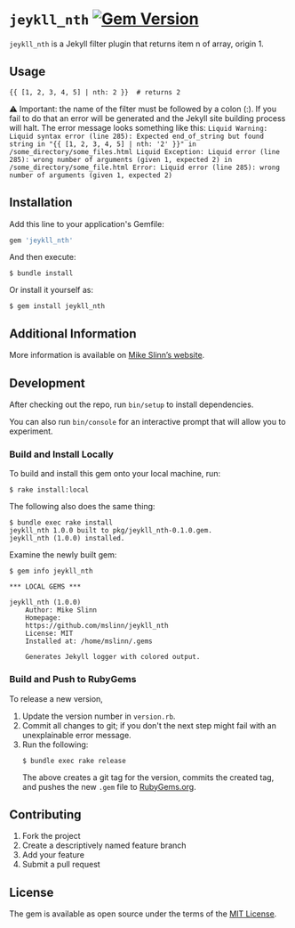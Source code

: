 `jeykll_nth`
[![Gem Version](https://badge.fury.io/rb/jeykll_nth.svg)](https://badge.fury.io/rb/jeykll_nth)
===========

`jeykll_nth` is a Jekyll filter plugin that returns item n of array, origin 1.

## Usage

```
{{ [1, 2, 3, 4, 5] | nth: 2 }}  # returns 2
```
:warning: Important: the name of the filter must be followed by a colon (:). If you fail to do that an error will be generated and the Jekyll site building process will halt. The error message looks something like this: `Liquid Warning: Liquid syntax error (line 285): Expected end_of_string but found string in "{{ [1, 2, 3, 4, 5] | nth: '2' }}" in /some_directory/some_files.html Liquid Exception: Liquid error (line 285): wrong number of arguments (given 1, expected 2) in /some_directory/some_file.html Error: Liquid error (line 285): wrong number of arguments (given 1, expected 2)`


## Installation

Add this line to your application's Gemfile:

```ruby
gem 'jeykll_nth'
```

And then execute:

    $ bundle install

Or install it yourself as:

    $ gem install jeykll_nth


## Additional Information
More information is available on
[Mike Slinn&rsquo;s website](https://www.mslinn.com/blog/2020/10/03/jekyll-plugins.html).


## Development

After checking out the repo, run `bin/setup` to install dependencies.

You can also run `bin/console` for an interactive prompt that will allow you to experiment.


### Build and Install Locally
To build and install this gem onto your local machine, run:
```shell
$ rake install:local
```

The following also does the same thing:
```shell
$ bundle exec rake install
jeykll_nth 1.0.0 built to pkg/jeykll_nth-0.1.0.gem.
jeykll_nth (1.0.0) installed.
```

Examine the newly built gem:
```
$ gem info jeykll_nth

*** LOCAL GEMS ***

jeykll_nth (1.0.0)
    Author: Mike Slinn
    Homepage:
    https://github.com/mslinn/jeykll_nth
    License: MIT
    Installed at: /home/mslinn/.gems

    Generates Jekyll logger with colored output.
```


### Build and Push to RubyGems
To release a new version,
  1. Update the version number in `version.rb`.
  2. Commit all changes to git; if you don't the next step might fail with an unexplainable error message.
  3. Run the following:
     ```shell
     $ bundle exec rake release
     ```
     The above creates a git tag for the version, commits the created tag,
     and pushes the new `.gem` file to [RubyGems.org](https://rubygems.org).


## Contributing

1. Fork the project
2. Create a descriptively named feature branch
3. Add your feature
4. Submit a pull request


## License

The gem is available as open source under the terms of the [MIT License](https://opensource.org/licenses/MIT).
